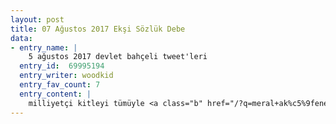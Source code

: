 ```yaml
---
layout: post
title: 07 Ağustos 2017 Ekşi Sözlük Debe
data:
- entry_name: |
    5 ağustos 2017 devlet bahçeli tweet'leri
  entry_id:  69995194
  entry_writer: woodkid
  entry_fav_count: 7
  entry_content: |
    milliyetçi kitleyi tümüyle <a class="b" href="/?q=meral+ak%c5%9fener">meral akşener</a>'in kuracağı partiye kaptırmamak adına bu tür gaz alıcı açıklamalar yapacaktır. belki akp'ye karşı pazarlık kozu olarak mesaj göndermek amacı da içerebilir. ama referandumda yaptığı gibi 2019'da yine erdoğanı tüm gücüyle destekleyeceği bir gerçek.<br/>son dönemde mhp'nin davutoğlu için yaptığı açıklamalarda da 7 hazirandan sonra koalisyonu akp'nin kurdurmadığını açıklamış ve tekrar seçime giden süreçteki kaos ortamının, kendi tabirleriyle "<a class="b" href="/?q=ola%c4%9fand%c4%b1%c5%9f%c4%b1">olağandışı</a> terör saldırılarının" sorumlusu olarak davutoğlunu yani akp'yi göstermişlerdi. o açıklamada erdoğan'dan hiç bahsetmemeleri mhp'nin ne kadar pazarlıkçı ve sinsi yönetildiğini gösteriyor.<br/>(bkz: <a class="b" href="/?q=mhp%27nin+davuto%c4%9flu+a%c3%a7%c4%b1klamalar%c4%b1">mhp'nin davutoğlu açıklamaları</a>)
---
```


